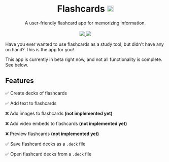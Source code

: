 <h1 align="center">
    Flashcards <img src="https://img.shields.io/badge/Beta-FF6600" height="20pt">
</h1>

<p align="center">
A user-friendly flashcard app for memorizing information.
<br><br>

<a href="https://github.com/nscardina/flashcards/actions/workflows/node.js.yml">
<img src="https://github.com/nscardina/flashcards/actions/workflows/node.js.yml/badge.svg">
</a>

<a href="https://github.com/nscardina/flashcards/blob/main/LICENSE">
<img display="inline" src="https://img.shields.io/badge/license-MIT-blue">
</a>

</p>
Have you ever wanted to use flashcards as a study tool, but didn't have any on hand? This is the app for you!

This app is currently in beta right now, and not all functionality is complete. See below.

## Features

✅ Create decks of flashcards

✅ Add text to flashcards

❌ Add images to flashcards **(not implemented yet)**

❌ Add video embeds to flashcards **(not implemented yet)**

❌ Preview flashcards **(not implemented yet)**

✅ Save flashcard decks as a `.deck` file

✅ Open flashcard decks from a `.deck` file